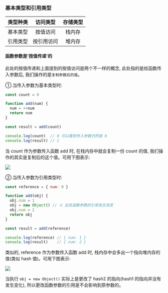 ### 基本类型和引用类型

| 类型种类 |  访问类型  | 存储类型 |
| :------: | :--------: | :------: |
| 基本类型 |  按值访问  |  栈内存  |
| 引用类型 | 按引用访问 |  堆内存  |

#### 函数参数是'按值传递'的

此处的按值传递和上面提到的按值访问是两个不一样的概念, 此处指的是给函数传入参数后, 我们操作的是`复制参数后的值`。

①.当传入参数为基本类型时:

```js
const count = 0

function add(num) {
  num = ++num
  return num
}

const result = add(count)

console.log(count)  // 0 可以看到传入参数仍然是 0
console.log(result) // 1
```

当 count 作为参数传入函数 add 时, 在栈内存中就会复制一份 count 的值, 我们操作的其实是复制后的这个值。可用下图表示:

![](http://with.muyunyun.cn/dae97b9a4ef1022ae56e9bf5b9c1c727.jpg-200)

②.当传入参数为引用类型时:

```js
const reference = { num: 0 }

function add(obj) {
  obj.num = 1
  obj = new Object() // ① 此处函数参数的引用发生改变
  obj.num = 2
  return obj
}

const result = add(reference)

console.log(reference) // { num: 1 }
console.log(result)    // { num: 2 }
```

类似的, reference 作为参数传入函数 add 时, 栈内存中会多出一个指向堆内存的值(类似 hash 值)。可用下图表示:

![](http://with.muyunyun.cn/b12b36ce345d26881486de403b79cbee.jpg)

当执行 `obj = new Object()` 实际上是更改了 hash2 的指向(hash1 的指向并没有发生变化), 所以更改函数参数的引用是不会影响到原参数的。